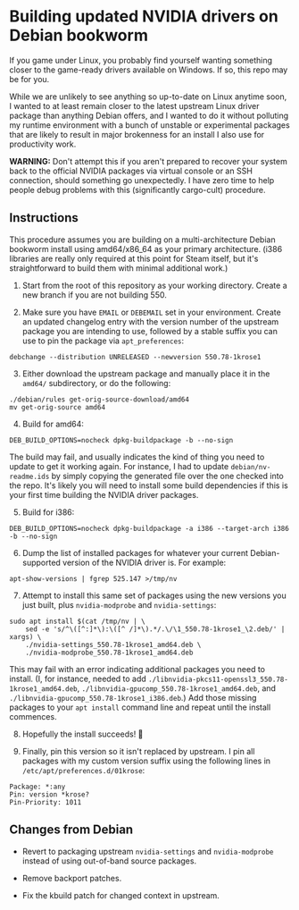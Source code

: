 # Building updated NVIDIA drivers on Debian bookworm

If you game under Linux, you probably find yourself wanting something closer to the game-ready drivers available on Windows. If so, this repo may be for you.

While we are unlikely to see anything so up-to-date on Linux anytime soon, I wanted to at least remain closer to the latest upstream Linux driver package than anything Debian offers, and I wanted to do it without polluting my runtime environment with a bunch of unstable or experimental packages that are likely to result in major brokenness for an install I also use for productivity work.

**WARNING:** Don't attempt this if you aren't prepared to recover your system back to the official NVIDIA packages via virtual console or an SSH connection, should something go unexpectedly. I have zero time to help people debug problems with this (significantly cargo-cult) procedure.

## Instructions

This procedure assumes you are building on a multi-architecture Debian bookworm install using amd64/x86\_64 as your primary architecture. (i386 libraries are really only required at this point for Steam itself, but it's straightforward to build them with minimal additional work.)

1. Start from the root of this repository as your working directory. Create a new branch if you are not building 550.

2. Make sure you have `EMAIL` or `DEBEMAIL` set in your environment. Create an updated changelog entry with the version number of the upstream package you are intending to use, followed by a stable suffix you can use to pin the package via `apt_preferences`:

```
debchange --distribution UNRELEASED --newversion 550.78-1krose1
```

3. Either download the upstream package and manually place it in the `amd64/` subdirectory, or do the following:

```
./debian/rules get-orig-source-download/amd64
mv get-orig-source amd64
```

4. Build for amd64:

```
DEB_BUILD_OPTIONS=nocheck dpkg-buildpackage -b --no-sign
```

The build may fail, and usually indicates the kind of thing you need to update to get it working again. For instance, I had to update `debian/nv-readme.ids` by simply copying the generated file over the one checked into the repo. It's likely you will need to install some build dependencies if this is your first time building the NVIDIA driver packages.

5. Build for i386:

```
DEB_BUILD_OPTIONS=nocheck dpkg-buildpackage -a i386 --target-arch i386 -b --no-sign
```

6. Dump the list of installed packages for whatever your current Debian-supported version of the NVIDIA driver is. For example:

```
apt-show-versions | fgrep 525.147 >/tmp/nv
```

7. Attempt to install this same set of packages using the new versions you just built, plus `nvidia-modprobe` and `nvidia-settings`:

```
sudo apt install $(cat /tmp/nv | \
    sed -e 's/^\([^:]*\):\([^ /]*\).*/.\/\1_550.78-1krose1_\2.deb/' | xargs) \
    ./nvidia-settings_550.78-1krose1_amd64.deb \
    ./nvidia-modprobe_550.78-1krose1_amd64.deb
```

   This may fail with an error indicating additional packages you need to install. (I, for instance, needed to add `./libnvidia-pkcs11-openssl3_550.78-1krose1_amd64.deb`, `./libnvidia-gpucomp_550.78-1krose1_amd64.deb`, and `./libnvidia-gpucomp_550.78-1krose1_i386.deb`.) Add those missing packages to your `apt install` command line and repeat until the install commences.

8. Hopefully the install succeeds! 🤞

9. Finally, pin this version so it isn't replaced by upstream. I pin all packages with my custom version suffix using the following lines in `/etc/apt/preferences.d/01krose`:

```
Package: *:any
Pin: version *krose?
Pin-Priority: 1011
```

## Changes from Debian

* Revert to packaging upstream `nvidia-settings` and `nvidia-modprobe` instead of using out-of-band source packages.

* Remove backport patches.

* Fix the kbuild patch for changed context in upstream.
